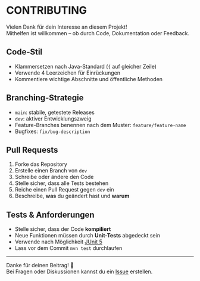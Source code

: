 # CONTRIBUTING

Vielen Dank für dein Interesse an diesem Projekt!  
Mithelfen ist willkommen – ob durch Code, Dokumentation oder Feedback.

## Code-Stil

- Klammersetzen nach Java-Standard (`{` auf gleicher Zeile)
- Verwende 4 Leerzeichen für Einrückungen
- Kommentiere wichtige Abschnitte und öffentliche Methoden

## Branching-Strategie

- `main`: stabile, getestete Releases
- `dev`: aktiver Entwicklungszweig
- Feature-Branches benennen nach dem Muster: `feature/feature-name`
- Bugfixes: `fix/bug-description`

## Pull Requests

1. Forke das Repository
2. Erstelle einen Branch von `dev`
3. Schreibe oder ändere den Code
4. Stelle sicher, dass alle Tests bestehen
5. Reiche einen Pull Request gegen `dev` ein
6. Beschreibe, **was** du geändert hast und **warum**

## Tests & Anforderungen

- Stelle sicher, dass der Code **kompiliert**
- Neue Funktionen müssen durch **Unit-Tests** abgedeckt sein
- Verwende nach Möglichkeit [JUnit 5](https://junit.org/junit5/)
- Lass vor dem Commit `mvn test` durchlaufen

---

Danke für deinen Beitrag! 🙌  
Bei Fragen oder Diskussionen kannst du ein [Issue](https://github.com/sha-ma-ni/prose-app-deploy/issues) erstellen.
